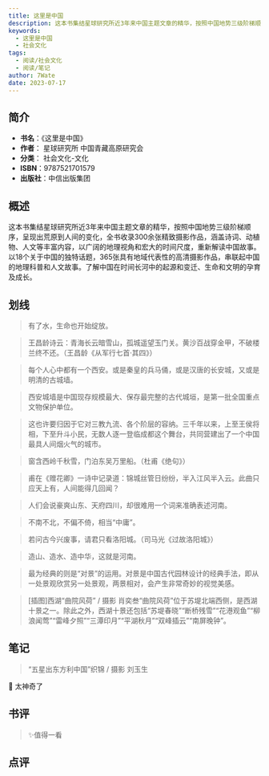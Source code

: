 ```yaml
---
title: 这里是中国
description: 这本书集结星球研究所近3年来中国主题文章的精华，按照中国地势三级阶梯顺序，呈现出荒原到人间的变化，全书收录300余张精致摄影作品，涵盖诗词、动植物、人文等丰富内容，以广阔的地理视角和宏大的时间尺度，重新解读中国故事。以18个关于中国的独特话题，365张具有
keywords:
  - 这里是中国
  - 社会文化
tags:
  - 阅读/社会文化
  - 阅读/笔记
author: 7Wate
date: 2023-07-17
---
```


## 简介

- **书名**：《这里是中国》
- **作者**： 星球研究所 中国青藏高原研究会
- **分类**： 社会文化-文化
- **ISBN**：9787521701579
- **出版社**：中信出版集团

## 概述

这本书集结星球研究所近3年来中国主题文章的精华，按照中国地势三级阶梯顺序，呈现出荒原到人间的变化，全书收录300余张精致摄影作品，涵盖诗词、动植物、人文等丰富内容，以广阔的地理视角和宏大的时间尺度，重新解读中国故事。以18个关于中国的独特话题，365张具有地域代表性的高清摄影作品，串联起中国的地理科普和人文故事。了解中国在时间长河中的起源和变迁、生命和文明的孕育及成长。

## 划线 
 

> 有了水，生命也开始绽放。 

> 王昌龄诗云：青海长云暗雪山，孤城遥望玉门关。黄沙百战穿金甲，不破楼兰终不还。（王昌龄《从军行七首·其四》） 

> 每个人心中都有一个西安。或是秦皇的兵马俑，或是汉唐的长安城，又或是明清的古城墙。 

> 西安城墙是中国现存规模最大、保存最完整的古代城垣，是第一批全国重点文物保护单位。 

> 这也许要归因于它对三教九流、各个阶层的容纳。三千年以来，上至王侯将相，下至升斗小民，无数人逐一登临成都这个舞台，共同营建出了一个中国最具人间烟火气的城市。 

> 窗含西岭千秋雪，门泊东吴万里船。（杜甫《绝句》） 

> 甫在《赠花卿》一诗中记录道：锦城丝管日纷纷，半入江风半入云。此曲只应天上有，人间能得几回闻？ 

> 人们会说豪爽山东、天府四川，却很难用一个词来准确表述河南。 

> 不南不北，不偏不倚，相当“中庸”。 

> 若问古今兴废事，请君只看洛阳城。（司马光《过故洛阳城》） 

> 造山、造水、造中华，这就是河南。 

> 最为经典的则是“对景”的运用。对景是中国古代园林设计的经典手法，即从一处景观欣赏另一处景观，两景相对，会产生非常奇妙的视觉美感。 

> [插图]西湖“曲院风荷” / 摄影 肖奕叁“曲院风荷”位于苏堤北端西侧，是西湖十景之一。除此之外，西湖十景还包括“苏堤春晓”“断桥残雪”“花港观鱼”“柳浪闻莺”“雷峰夕照”“三潭印月”“平湖秋月”“双峰插云”“南屏晚钟”。

## 笔记


> “五星出东方利中国”织锦 / 摄影 刘玉生

💭 太神奇了

## 书评

> ✨值得一看

## 点评
